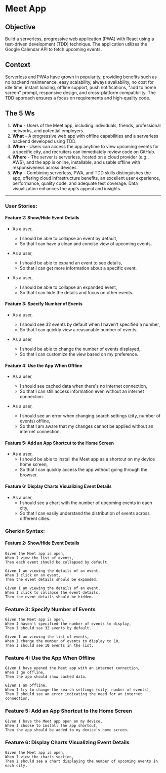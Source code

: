 # Meet App

## Objective

Build a serverless, progressive web application (PWA) with React using a test-driven development (TDD) technique. The application utilizes the Google Calendar API to fetch upcoming events.

## Context

Serverless and PWAs have grown in popularity, providing benefits such as no backend maintenance, easy scalability, always availability, no cost for idle time, instant loading, offline support, push notifications, "add to home screen" prompt, responsive design, and cross-platform compatibility. The TDD approach ensures a focus on requirements and high-quality code.

## The 5 Ws

1. **Who** - Users of the Meet app, including individuals, friends, professional networks, and potential employers.
2. **What** - A progressive web app with offline capabilities and a serverless backend developed using TDD.
3. **When** - Users can access the app anytime to view upcoming events for a specific city, and recruiters can immediately review code on GitHub.
4. **Where** - The server is serverless, hosted on a cloud provider (e.g., AWS), and the app is online, installable, and usable offline with responsiveness across devices.
5. **Why** - Combining serverless, PWA, and TDD skills distinguishes the app, offering cloud infrastructure benefits, an excellent user experience, performance, quality code, and adequate test coverage. Data visualization enhances the app's appeal and insights.

---

### User Stories:

#### Feature 2: Show/Hide Event Details
- As a user,
  - I should be able to collapse an event by default,
  - So that I can have a clean and concise view of upcoming events.

- As a user,
  - I should be able to expand an event to see details,
  - So that I can get more information about a specific event.

- As a user,
  - I should be able to collapse an expanded event,
  - So that I can hide the details and focus on other events.

#### Feature 3: Specify Number of Events
- As a user,
  - I should see 32 events by default when I haven't specified a number,
  - So that I can quickly view a reasonable number of events.

- As a user,
  - I should be able to change the number of events displayed,
  - So that I can customize the view based on my preference.

#### Feature 4: Use the App When Offline
- As a user,
  - I should see cached data when there's no internet connection,
  - So that I can still access information even without an internet connection.

- As a user,
  - I should see an error when changing search settings (city, number of events) offline,
  - So that I am aware that my changes cannot be applied without an internet connection.

#### Feature 5: Add an App Shortcut to the Home Screen
- As a user,
  - I should be able to install the Meet app as a shortcut on my device home screen,
  - So that I can quickly access the app without going through the browser.

#### Feature 6: Display Charts Visualizing Event Details
- As a user,
  - I should see a chart with the number of upcoming events in each city,
  - So that I can easily understand the distribution of events across different cities.

### Gherkin Syntax:

#### Feature 2: Show/Hide Event Details
```gherkin
Given the Meet app is open,
When I view the list of events,
Then each event should be collapsed by default.

Given I am viewing the details of an event,
When I click on an event,
Then the event details should be expanded.

Given I am viewing the details of an event,
When I click to collapse the event details,
Then the event details should be hidden.
```

### Feature 3: Specify Number of Events
```gherkin
Given the Meet app is open,
When I haven't specified the number of events to display,
Then I should see 32 events by default.

Given I am viewing the list of events,
When I change the number of events to display to 10,
Then I should see 10 events in the list.
```

### Feature 4: Use the App When Offline
```gherkin
Given I have opened the Meet app with an internet connection,
When I go offline,
Then the app should show cached data.

Given I am offline,
When I try to change the search settings (city, number of events),
Then I should see an error indicating the need for an internet connection.
```

### Feature 5: Add an App Shortcut to the Home Screen
```gherkin
Given I have the Meet app open on my device,
When I choose to install the app shortcut,
Then the app should be added to my device's home screen.
```

### Feature 6: Display Charts Visualizing Event Details
```gherkin
Given the Meet app is open,
When I view the charts section,
Then I should see a chart displaying the number of upcoming events in each city.
